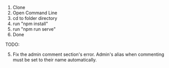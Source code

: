 1) Clone 
2) Open Command Line
3) cd to folder directory
4) run "npm install"
5) run "npm run serve"
6) Done

TODO:
<!-- 1) Send an email to an admin depending on the subject of complaint -->
<!-- 2) New complaints are automatically set to showToPublic = true; Students should be automatically approved when registering -->
<!-- 3) Add an assigned admin per subject of complaint. He/she can only view or take actions the assigned complaints to him/her -->
<!-- 4) Users should not be able to use admin names as their aliases. (Create an array of disabled aliases for this then verify on submit) -->
5) Fix the admin comment section's error. Admin's alias when commenting must be set to their name automatically. 
